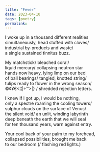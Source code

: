 ```yaml
---
title: "Fever"
date: 2023-04-10
tags: [poetry]
permalink:
---
```


I woke up in a thousand different realities   
simultaneously, head stuffed with cloves/    
industrial by-products and waste/    
a single sustained tinnitus buzz. 

My matchstick/ bleached coral/     
liquid mercury/ collapsing neutron star     
hands now heavy, lying limp on our bed     
of ball bearings/ tangled, knotted string/     
tulips ready to flower in the wrong season/   
©¢¥€<¦¦|÷™>|} / shredded rejection letters.

I knew if I got up, I would be nothing,   
only a spectre roaming the cooling towers/    
sulphur clouds on the surface of Venus/    
the silent void/ an unlit, winding labyrinth     
deep beneath the earth that we will seal    
for ten thousand years, warn against entry.

Your cool back of your palm to my forehead,   
collapsed possibilities, brought me back  
to our bedroom (/ flashing red lights.)   